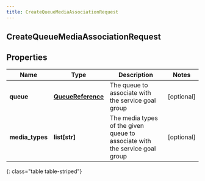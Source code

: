 ```yaml
---
title: CreateQueueMediaAssociationRequest
---
```

## CreateQueueMediaAssociationRequest

## Properties

|Name | Type | Description | Notes|
|------------ | ------------- | ------------- | -------------|
| **queue** | [**QueueReference**](QueueReference.html) | The queue to associate with the service goal group | [optional] |
| **media_types** | **list[str]** | The media types of the given queue to associate with the service goal group | [optional] |
{: class="table table-striped"}


